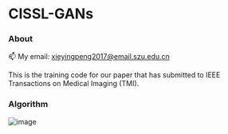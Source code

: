 # CISSL-GANs

### About

📫 My email: xieyingpeng2017@email.szu.edu.cn



This is the training code for our paper that has submitted to IEEE Transactions on Medical Imaging (TMI).

### Algorithm
![image](https://github.com/Xyporz/CISSL-GANs/blob/main/Image/Algorithm.png)
